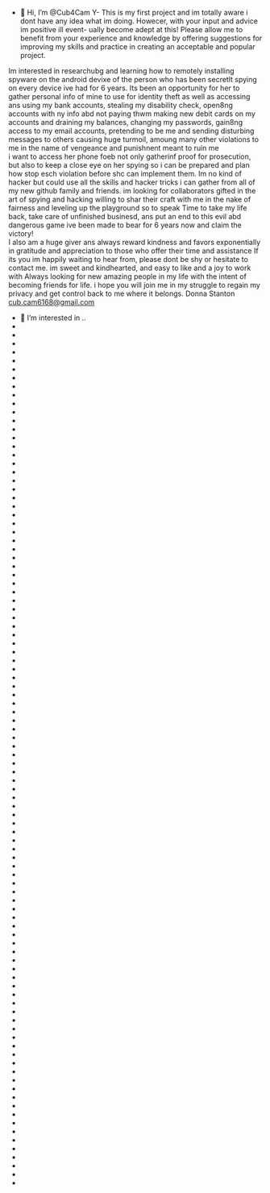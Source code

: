 - 👋 Hi, I’m @Cub4Cam
Y- This is my first project
and im totally aware i dont
have any idea what im doing.
Howecer, with your input and
advice im positive ill event-
ually become adept at this!
Please allow me to benefit from
your experience and knowledge
by offering suggestions for
improving my skills and practice
in creating an acceptable and
popular project.

Im interested in researchubg and
learning how to remotely installing
spyware on the android devixe of
the person who has been secretlt
spying on every device ive had for 
6 years. Its been an opportunity
for her to gather personal info
of mine to use for identity theft 
as well as accessing ans using
my bank accounts, stealing my
disability check, open8ng accounts
with ny info abd not paying thwm
making new debit cards on my 
accounts and draining my 
balances, changing my passwords, 
gain8ng access to my email 
accounts, pretending to be me
and sending disturbing messages
to others causing huge turmoil,
amoung many other violations to 
me in the name of vengeance and 
punishnent meant to ruin me   
i want to access her phone foeb
not only gatherinf proof for
prosecution, but also to keep 
a close eye on her spying so
i can be prepared and plan how 
stop esch violation before shc
can implement them. 
Im no kind of hacker but could
use all the skills and hacker
tricks i can gather from all
of my new github family and 
friends.
im looking for collaborators
gifted in the art of spying
and hacking willing to shar
their craft with me in the
nake of fairness and leveling up
the playground so to speak 
Time to take my life back, 
take care of unfinished 
businesd, ans put an end 
to this evil abd dangerous
game ive been made to bear
for 6 years now and claim 
the victory!  
I also am a huge giver ans
always reward kindness and
favors exponentially in gratitude 
and appreciation to those who
offer their time and assistance 
If its you im happily waiting
to hear from, please dont be shy
or hesitate to contact me. im
sweet and kindhearted, and easy
to like and a joy to work with
Always looking for new amazing
people in my life with the
intent of becoming friends
for life. i hope you will
join me in my struggle
to regain my privacy and
get control back to me 
where it belongs.
Donna Stanton
cub.cam6168@gmail.com


























 
 
 
 
 
 
 
 
 
 
 
 






































- 👀 I’m interested in ..
-
-
-
-
-
-
-
-
-
-
-
-
-
-
-
-
-
-
-
-
-
-
-
-
-
-
-
-
-
-
-
-
-
-
-
-
-
-
-
-
-
-
-
-
-
-
-
-
-
-
-
-
-
-
-
-
-
-
-
-
-
-
-
-
-
-
-
-
-
-
-
-
-
-
-
-
-
-
-
-
-
-
-
-
-
-
-
-
-
-
-
-
-
-
-
-
-
-
-
-
-
